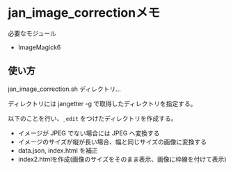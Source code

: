 # jan_image_correctionメモ

必要なモジュール

- ImageMagick6

## 使い方

jan_image_correction.sh ディレクトリ...

ディレクトリには jangetter -g で取得したディレクトリを指定する。

以下のことを行い、`_edit` をつけたディレクトリを作成する。

- イメージが JPEG でない場合には JPEG へ変換する
- イメージのサイズが縦が長い場合、幅と同じサイズの画像に変換する
- data.json, index.html を補正
- index2.htmlを作成(画像のサイズをそのまま表示、画像に枠線を付けて表示)